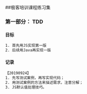 
##极客培训课程练习集

### 第一部分： TDD

#### 目标
```bash
1. 首先用JS实现第一版
2. 后续用Java再实现一版
```

#### 记录 

```bash
【20190924】
1. 先写测试案例，再写实现代码；
2. 用测试案例的方法来描述需求，注意分解；
3. JS默认值处理技巧。 
```


 
